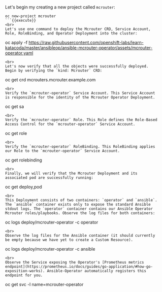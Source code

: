 Let's begin my creating a new project called `mcrouter`:

```
oc new-project mcrouter
```{{execute}}
<br>
Let's use one command to deploy the Mcrouter CRD, Service Account, Role, RoleBinding, and Operator Deployment into the cluster:

```
oc apply -f https://raw.githubusercontent.com/openshift-labs/learn-katacoda/master/ansibleop/ansible-mcrouter-operator/assets/mcrouter-operator.yaml
```{{execute}}
<br>
Let's now verify that all the objects were successfully deployed. Begin by verifying the `kind: Mcrouter` CRD:

```
oc get crd mcrouters.mcrouter.example.com
```{{execute}}
<br>
Verify the `mcrouter-operator` Service Account. This Service Account is responsible for the identity of the Mcrouter Operator Deployment.

```
oc get sa
```{{execute}}
<br>
Verify the `mcrouter-operator` Role. This Role defines the Role-Based Access Control for the `mcrouter-operator` Service Account.

```
oc get role
```{{execute}}
<br>
Verify the `mcrouter-operator` RoleBinding. This RoleBinding applies our Role to the `mcrouter-operator` Service Account.

```
oc get rolebinding
```{{execute}}
<br>
Finally, we will verify that the Mcrouter Deployment and its associated pod are successfully running:

```
oc get deploy,pod
```{{execute}}
<br>
This Deployment consists of two containers: `operator` and `ansible`. The `ansible` container exists only to expose the standard Ansible stdout logs. The `operator` container contains our Ansible Operator Mcrouter roles/playbooks. Observe the log files for both containers:

```
oc logs deploy/mcrouter-operator -c operator
```{{execute}}
<br>
Observe the log files for the Ansible container (it should currently be empty because we have yet to create a Custom Resource).

```
oc logs deploy/mcrouter-operator -c ansible
```{{execute}}
<br>
Observe the Service exposing the Operator's [Prometheus metrics endpoint](https://prometheus.io/docs/guides/go-application/#how-go-exposition-works). Ansible-Operator automatically registers this endpoint for you.

```
oc get svc -l name=mcrouter-operator
```{{execute}}